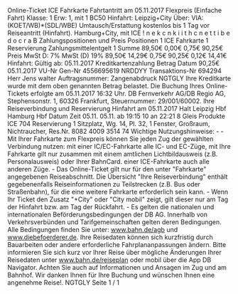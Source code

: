 Online-Ticket ICE Fahrkarte Fahrtantritt am 05.11.2017 Flexpreis (Einfache Fahrt) Klasse: 1 Erw: 1, mit 1 BC50 Hinfahrt: Leipzig+City Über: VIA: (KOET/WB)*(SDL/WBE) Umtausch/Erstattung kostenlos bis 1 Tag vor Reiseantritt (Hinfahrt). Hamburg+City, mit ICE ! n e k c n k i i t h c n e t t i b e d o c r a B Zahlungspositionen und Preis Positionen 1 ICE Fahrkarte 1 Reservierung Zahlungsmittelentgelt 1 Summe 89,50€ 0,00€ 0,75€ 90,25€ Preis MwSt D: 7% MwSt (D) 19% 89,50€ 14,29€ 0,75€ 90,25€ 0,12€ 14,41€ Hinfahrt: Gültig ab: 05.11.2017 Kreditkartenzahlung Betrag Datum 90,25€ 05.11.2017 VU-Nr Gen-Nr 4556695619 NRDDYY Transaktions-Nr 694294 Herr Jens walter Auftragsnummer: Zangenabdruck NGTGLY Ihre Kreditkarte wurde mit dem oben genannten Betrag belastet. Die Buchung Ihres Online-Tickets erfolgte am 05.11.2017 16:32 Uhr. DB Fernverkehr AG/DB Regio AG, Stephensonstr. 1, 60326 Frankfurt, Steuernummer: 29/001/60002. Ihre Reiseverbindung und Reservierung Hinfahrt am 05.11.2017 Halt Leipzig Hbf Hamburg Hbf Datum Zeit 05.11. 05.11. ab 19:15 10 an 22:21 8 Gleis Produkte ICE 704 Reservierung 1 Sitzplatz, Wg. 14, Pl. 32, 1 Fenster, Großraum, Nichtraucher, Res.Nr. 8082 4009 3514 74 Wichtige Nutzungshinweise: - - Mit Ihrer Fahrkarte zum Flexpreis können Sie jeden Zug der gewählten Verbindung nutzen: mit einer IC/EC-Fahrkarte alle IC- und EC-Züge, mit Ihre Fahrkarte gilt nur zusammen mit einem amtlichen Lichtbildausweis (z.B. Personalausweis) oder Ihrer BahnCard. einer ICE-Fahrkarte auch alle anderen Züge. - Das Online-Ticket gilt nur für den unter "Fahrkarte" angegebenen Reiseabschnitt. Die Übersicht "Ihre Reiseverbindung" enthält gegebenenfalls Reiseinformationen zu Teilstrecken (z.B. Bus oder Straßenbahn), für die eine weitere Fahrkarte erforderlich sein kann. - Wenn Ihr Ticket den Zusatz "+City" oder "City mobil" zeigt, gilt dieser nur am Tag der Hinfahrt bzw. am Tag der Rückfahrt. - Es gelten die nationalen und internationalen Beförderungsbedingungen der DB AG. Innerhalb von Verkehrsverbünden und Tarifgemeinschaften gelten deren Bedingungen. Alle Bedingungen finden Sie unter: www.bahn.de/agb und www.diebefoerderer.de. Ihre Reisedaten können sich kurzfristig durch Bauarbeiten oder andere erforderliche Fahrplananpassungen ändern. Bitte informieren Sie sich kurz vor Ihrer Reise über mögliche Änderungen Ihrer Reisedaten unter www.bahn.de/reiseplan oder mobil über die App DB Navigator. Achten Sie auch auf Informationen und Ansagen im Zug und am Bahnhof. Wir danken Ihnen für Ihre Buchung und wünschen Ihnen eine angenehme Reise!. NGTGLY Seite 1 / 1